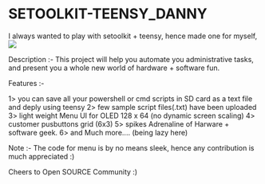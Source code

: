 # SETOOLKIT-TEENSY_DANNY
I always wanted to play with setoolkit + teensy, hence made one for myself,
![](teensy+sd.gif)

Description :- This project  will help you automate you administrative tasks, and present you a whole new world of hardware + software fun.

Features :-
 
1> you can save all your powershell or cmd scripts in SD card as a text file and deply using teensy
2> few sample script files(.txt) have been uploaded
3> light weight Menu UI for OLED 128 x 64 (no dynamic screen scaling)
4> customer pusbuttons grid (6x3)
5> spikes Adrenaline of Harware + software geek.
6> and Much more.... (being lazy here)

Note :- The code for menu is by no means sleek, hence any contribution is much appreciated :)

Cheers to Open SOURCE Community :)
